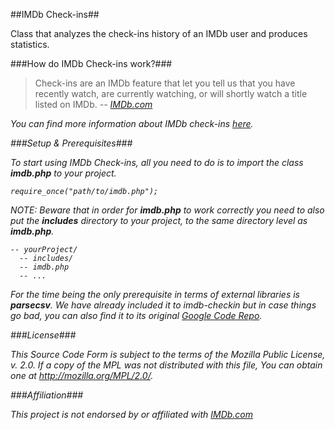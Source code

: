 ##IMDb Check-ins##

Class that analyzes the check-ins history of an IMDb user and produces statistics. 

###How do IMDb Check-ins work?###

>Check-ins are an IMDb feature that let you tell us that you have recently watch, are currently watching, 
>or will shortly watch a title listed on IMDb. <i>-- <a href="http://imdb.com" target="top">IMDb.com</a>

You can find more information about IMDb check-ins <a href="http://www.imdb.com/help/show_leaf?checkins" target="top">here</a>.

###Setup & Prerequisites###

To start using IMDb Check-ins, all you need to do is to import the class <b>imdb.php</b> to your project. 

    require_once("path/to/imdb.php");

NOTE: Beware that in order for <b>imdb.php</b> to work correctly you need to also put the <b>includes</b> directory to 
your project, to the same directory level as <b>imdb.php</b>.

    -- yourProject/
      -- includes/
      -- imdb.php
      -- ...

For the time being the only prerequisite in terms of external libraries is <b>parsecsv</b>. We have already included it to 
imdb-checkin but in case things go bad, you can also find it to its original <a href="http://code.google.com/p/parsecsv-for-php/source/browse/trunk/parsecsv.lib.php" target="top">Google Code Repo</a>.

###License###

This Source Code Form is subject to the terms of the Mozilla Public
License, v. 2.0. If a copy of the MPL was not distributed with this
file, You can obtain one at <a href="http://mozilla.org/MPL/2.0/" target="top">http://mozilla.org/MPL/2.0/</a>.

###Affiliation###

This project is not endorsed by or affiliated with <a href="http://www.imdb.com" target="top">IMDb.com</a>
